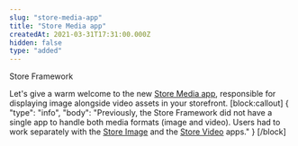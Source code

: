 ```yaml
---
slug: "store-media-app"
title: "Store Media app"
createdAt: 2021-03-31T17:31:00.000Z
hidden: false
type: "added"
---
```


<span class="badge" id="store-framework">Store Framework</span>

Let's give a warm welcome to the new [Store Media app](https://developers.vtex.com/vtex-developer-docs/docs/vtex-store-media), responsible for displaying image alongside video assets in your storefront. 
[block:callout]
{
  "type": "info",
  "body": "Previously, the Store Framework did not have a single app to handle both media formats (image and video). Users had to work separately with the [Store Image](https://developers.vtex.com/vtex-developer-docs/docs/vtex-store-image) and the [Store Video](https://developers.vtex.com/vtex-developer-docs/docs/vtex-store-video) apps."
}
[/block]